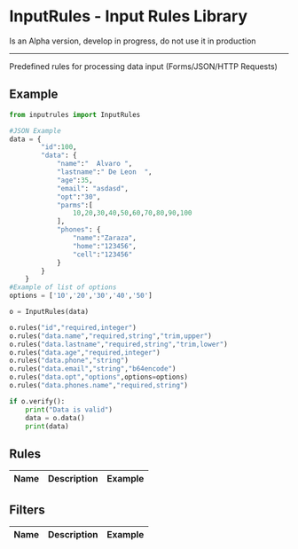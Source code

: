 # InputRules - Input Rules Library 

Is an Alpha version, develop in progress, do not use it in production

---

Predefined rules for processing data input (Forms/JSON/HTTP Requests)

## Example
```python
from inputrules import InputRules

#JSON Example
data = {
        "id":100,
        "data": {
            "name":"  Alvaro ",
            "lastname":" De Leon  ",
            "age":35,
            "email": "asdasd",
            "opt":"30",
            "parms":[
                10,20,30,40,50,60,70,80,90,100
            ],
            "phones": {
                "name":"Zaraza",
                "home":"123456",
                "cell":"123456"
            }
        }
    }
#Example of list of options
options = ['10','20','30','40','50']

o = InputRules(data)

o.rules("id","required,integer")
o.rules("data.name","required,string","trim,upper")
o.rules("data.lastname","required,string","trim,lower")
o.rules("data.age","required,integer")
o.rules("data.phone","string")
o.rules("data.email","string","b64encode")
o.rules("data.opt","options",options=options)
o.rules("data.phones.name","required,string")

if o.verify():
    print("Data is valid")
    data = o.data()
    print(data)
```

## Rules
Name|Description|Example
---|---|---

## Filters
Name|Description|Example
---|---|---